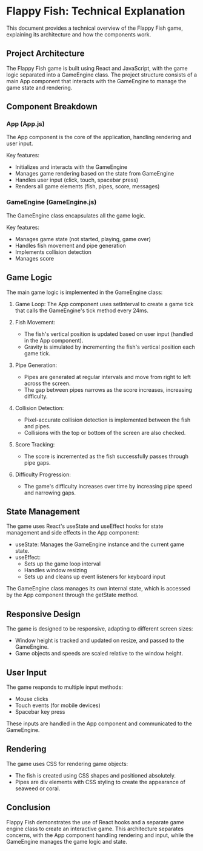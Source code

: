 # Flappy Fish: Technical Explanation

This document provides a technical overview of the Flappy Fish game, explaining its architecture and how the components work.

## Project Architecture

The Flappy Fish game is built using React and JavaScript, with the game logic separated into a GameEngine class. The project structure consists of a main App component that interacts with the GameEngine to manage the game state and rendering.

## Component Breakdown

### App (App.js)

The App component is the core of the application, handling rendering and user input.

Key features:
- Initializes and interacts with the GameEngine
- Manages game rendering based on the state from GameEngine
- Handles user input (click, touch, spacebar press)
- Renders all game elements (fish, pipes, score, messages)

### GameEngine (GameEngine.js)

The GameEngine class encapsulates all the game logic.

Key features:
- Manages game state (not started, playing, game over)
- Handles fish movement and pipe generation
- Implements collision detection
- Manages score

## Game Logic

The main game logic is implemented in the GameEngine class:

1. Game Loop: The App component uses setInterval to create a game tick that calls the GameEngine's tick method every 24ms.

2. Fish Movement:
   - The fish's vertical position is updated based on user input (handled in the App component).
   - Gravity is simulated by incrementing the fish's vertical position each game tick.

3. Pipe Generation:
   - Pipes are generated at regular intervals and move from right to left across the screen.
   - The gap between pipes narrows as the score increases, increasing difficulty.

4. Collision Detection:
   - Pixel-accurate collision detection is implemented between the fish and pipes.
   - Collisions with the top or bottom of the screen are also checked.

5. Score Tracking:
   - The score is incremented as the fish successfully passes through pipe gaps.

6. Difficulty Progression:
   - The game's difficulty increases over time by increasing pipe speed and narrowing gaps.

## State Management

The game uses React's useState and useEffect hooks for state management and side effects in the App component:

- useState: Manages the GameEngine instance and the current game state.
- useEffect: 
  - Sets up the game loop interval
  - Handles window resizing
  - Sets up and cleans up event listeners for keyboard input

The GameEngine class manages its own internal state, which is accessed by the App component through the getState method.

## Responsive Design

The game is designed to be responsive, adapting to different screen sizes:

- Window height is tracked and updated on resize, and passed to the GameEngine.
- Game objects and speeds are scaled relative to the window height.

## User Input

The game responds to multiple input methods:
- Mouse clicks
- Touch events (for mobile devices)
- Spacebar key press

These inputs are handled in the App component and communicated to the GameEngine.

## Rendering

The game uses CSS for rendering game objects:
- The fish is created using CSS shapes and positioned absolutely.
- Pipes are div elements with CSS styling to create the appearance of seaweed or coral.

## Conclusion

Flappy Fish demonstrates the use of React hooks and a separate game engine class to create an interactive game. This architecture separates concerns, with the App component handling rendering and input, while the GameEngine manages the game logic and state.